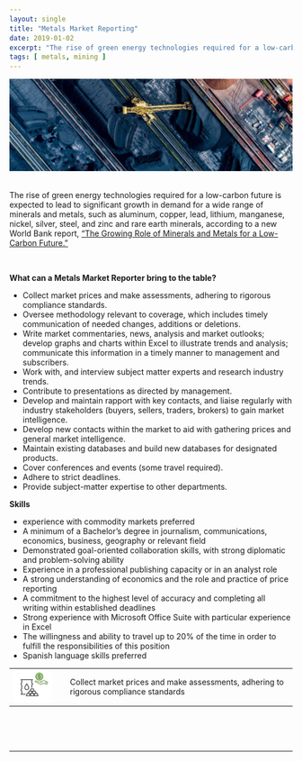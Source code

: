 ```yaml
---
layout: single
title: "Metals Market Reporting"
date: 2019-01-02
excerpt: "The rise of green energy technologies required for a low-carbon future is expected to lead to significant growth in demand for a wide range of minerals and metals..."
tags: [ metals, mining ]
--- 
```


<div>
<center><img src="/assets/images/aerial-mining.jpg"></center>
</div>

<br>

The rise of green energy technologies required for a low-carbon future is expected to lead to significant growth in demand for a wide range of minerals and metals, such as aluminum, copper, lead, lithium, manganese, nickel, silver, steel, and zinc and rare earth minerals, according to a new World Bank report, <a href="http://documents.worldbank.org/curated/en/207371500386458722/The-Growing-Role-of-Minerals-and-Metals-for-a-Low-Carbon-Future">“The Growing Role of Minerals and Metals for a Low-Carbon Future.” </a>

<br>

<b>What can a Metals Market Reporter bring to the table?</b>
<ul>
  <li>Collect market prices and make assessments, adhering to rigorous compliance standards.</li>
  <li>Oversee methodology relevant to coverage, which includes timely communication of needed changes, additions or deletions.</li>
  <li>Write market commentaries, news, analysis and market outlooks; develop graphs and charts within Excel to illustrate trends and analysis; communicate this information in a timely manner to management and subscribers.</li>
  <li>Work with, and interview subject matter experts and research industry trends.</li>
  <li>Contribute to presentations as directed by management.</li>
  <li>Develop and maintain rapport with key contacts, and liaise regularly with industry stakeholders (buyers, sellers, traders, brokers) to gain market intelligence.</li>
  <li>Develop new contacts within the market to aid with gathering prices and general market intelligence.</li>
  <li>Maintain existing databases and build new databases for designated products.</li>
  <li>Cover conferences and events (some travel required).</li>
  <li>Adhere to strict deadlines.</li>
  <li>Provide subject-matter expertise to other departments.</li>
</ul>

<b>Skills</b>
<ul>
  <li>experience with commodity markets preferred</li>
  <li>A minimum of a Bachelor’s degree in journalism, communications, economics, business, geography or relevant field</li>
  <li>Demonstrated goal-oriented collaboration skills, with strong diplomatic and problem-solving ability</li>
  <li>Experience in a professional publishing capacity or in an analyst role</li>
  <li>A strong understanding of economics and the role and practice of price reporting</li>
  <li>A commitment to the highest level of accuracy and completing all writing within established deadlines</li>
  <li>Strong experience with Microsoft Office Suite with particular experience in Excel</li>
  <li>The willingness and ability to travel up to 20% of the time in order to fulfill the responsibilities of this position</li>
  <li>Spanish language skills preferred</li>
</ul>

<style>

table {
  border: 0;
  width:100%;
  /*font-size: 1em;*/
}

th, td {
  border: 0;
  /*width: 33%;*/
}


</style>



<table>
  <tr>
    <td width="20%"><img src="/assets/images/icon-mining-commodity-pricing.JPG" width="80%"></td>
    <td>Collect market prices and make assessments, adhering to rigorous compliance standards</td>
  </tr>
</table>



<br>
<br>
<br> 


----